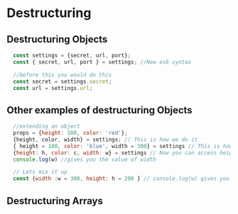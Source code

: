 # Destructuring


## Destructuring Objects

```javascript
  const settings = {secret, url, port};
  const { secret, url, port } = settings; //New es6 syntax

  //before this you would do this
  const secret = settings.secret;
  const url = settings.url;

```


## Other examples of destructuring Objects

```javascript
  //extending an object
  props = {height: 100, color: 'red'};
  {height, color, width} = settings; // This is how we do it
  { height = 100, color: 'blue', width = 300} = settings // This is how we pass default values
  {height: h, color: c, width: w} = settings // Now you can access height using h color using c and width using w
  console.log(w) //gives you the value of width

  // Lets mix it up
  const {width :w = 300, height: h = 200 } // console.log(w) gives you 300

```


## Destructuring Arrays
